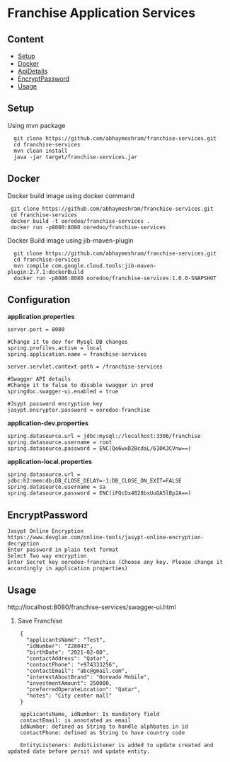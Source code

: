 # Franchise Application Services



## Content

- [Setup](#setup)
- [Docker](#docker)
- [ApiDetails](#configuration)
- [EncryptPassword](#encryptpassword)
- [Usage](#usage)


## Setup

Using mvn package

```
  git clone https://github.com/abhaymeshram/franchise-services.git
  cd franchise-services
  mvn clean install
  java -jar target/franchise-services.jar
```


## Docker

Docker build image using docker command

```
 git clone https://github.com/abhaymeshram/franchise-services.git
 cd franchise-services
 docker build -t ooredoo/franchise-services .
 docker run -p8080:8080 ooredoo/franchise-services
```

Docker Build image using jib-maven-plugin

```
  git clone https://github.com/abhaymeshram/franchise-services.git
  cd franchise-services
  mvn compile com.google.cloud.tools:jib-maven-plugin:2.7.1:dockerBuild
  docker run -p8080:8080 ooredoo/franchise-services:1.0.0-SNAPSHOT
```



## Configuration

**application.properties**

```
server.port = 8080

#Change it to dev for Mysql DB changes
spring.profiles.active = local
spring.application.name = franchise-services

server.servlet.context-path = /franchise-services

#Swagger API details
#Change it to false to disable swagger in prod
springdoc.swagger-ui.enabled = true

#Jsypt password encryption key
jasypt.encryptor.password = ooredoo-franchise
```

**application-dev.properties**

```spring.jpa.hibernate.ddl-auto = update
spring.datasource.url = jdbc:mysql://localhost:3306/franchise
spring.datasource.username = root
spring.datasource.password = ENC(Qe6wxD2BcdaL/610K3CVnw==)
```

**application-local.properties**

```spring.jpa.hibernate.ddl-auto = update
spring.datasource.url = jdbc:h2:mem:db;DB_CLOSE_DELAY=-1;DB_CLOSE_ON_EXIT=FALSE
spring.datasource.username = sa
spring.datasource.password = ENC(iFQcDx4828bsUuQA5lBp2A==)
```

## EncryptPassword
```
Jasypt Online Encryption
https://www.devglan.com/online-tools/jasypt-online-encryption-decryption
Enter password in plain text format
Select Two way encryption
Enter Secret key ooredoo-franchise (Choose any key. Please change it accordingly in application properties)
```

## Usage
http://localhost:8080/franchise-services/swagger-ui.html

1) Save Franchise

```
    {
      "applicantsName": "Test",
      "idNumber": "Z28043",
      "birthDate": "2021-02-08",
      "contactAddress": "Qatar",
      "contactPhone": "+974333256",
      "contactEmail": "abc@gmail.com",
      "interestAboutBrand": "Ooreado Mobile",
      "investmentAmount": 250000,
      "preferredOperateLocation": "Qatar",
      "notes": "City center mall"
    }
    
    applicantsName, idNumber: Is mandatory field
    contactEmail: is annotated as email
    idNumber: defined as String to handle alphbates in id
    contactPhone: defined as String to have country code
    
    EntityListeners: AuditListener is added to update created and updated date before persit and update entity.
    
```


